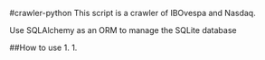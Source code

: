 #crawler-python
This script is a crawler of IBOvespa and Nasdaq.

Use SQLAlchemy as an ORM to manage the SQLite database

##How to use
1.
1.